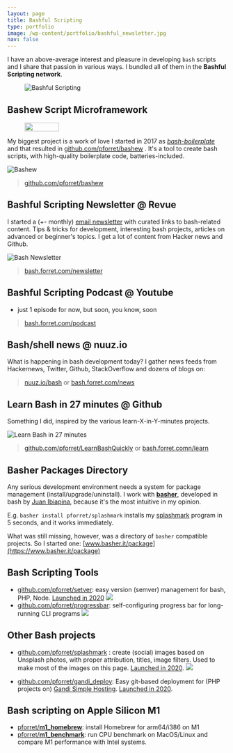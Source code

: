 ```yaml
---
layout: page
title: Bashful Scripting
type: portfolio
image: /wp-content/portfolio/bashful_newsletter.jpg
nav: false
---
```

I have an above-average interest and pleasure in developing <code>bash</code> scripts and I share that passion in various ways.
I bundled all of them in the <strong>Bashful Scripting network</strong>.
<figure class="aligncenter size-large"><img src="https://img.shields.io/badge/bashful-scripting-orange" alt="Bashful Scripting"/></figure>

## Bashew Script Microframework

<div class="wp-block-image"><figure class="alignright size-large is-resized"><img src="https://img.shields.io/github/stars/pforret/bashew?label=Stars&amp;logo=github" alt="" width="79" height="20"/></figure></div>

My biggest project is a work of love I started in 2017 as <em><a href="https://blog.forret.com/2018/06/03/bash-boilerplate-generator/">bash-boilerplate</a></em> and that resulted in [github.com/pforret/bashew](https://github.com/pforret/bashew) . It's a tool to create bash scripts, with high-quality boilerplate code, batteries-included.

![Bashew](https://blog.forret.com/wp-content/uploads/2021/01/bashew.jpg)

> [github.com/pforret/bashew](https://github.com/pforret/bashew)

## Bashful Scripting Newsletter @ Revue

I started a (+- monthly) <a href="https://blog.forret.com/2020/07/28/bashful-thinking-a-newsletter-for-bash-enthusiasts/">email newsletter</a> with curated links to bash-related content. 
Tips &amp; tricks for development, interesting bash projects, articles on advanced or beginner's topics. 
I get a lot of content from Hacker news and Github.


![Bash Newsletter](https://blog.forret.com/wp-content/uploads/2021/01/Screenshot-2021-01-24-at-15.01.52.png)

> [bash.forret.com/newsletter](https://bash.forret.com/newsletter)

## Bashful Scripting Podcast @ Youtube

* just 1 episode for now, but soon, you know, soon

> [bash.forret.com/podcast](https://bash.forret.com/podcast) 

## Bash/shell news @ nuuz.io

What is happening in bash development today? I gather news feeds from Hackernews, Twitter, Github, StackOverflow and dozens of blogs on:

> [nuuz.io/bash](https://nuuz.io/bash) or 
> [bash.forret.com/news](https://bash.forret.com/news)

## Learn Bash in 27 minutes @ Github

Something I did, inspired by the various learn-X-in-Y-minutes projects.

![Learn Bash in 27 minutes](https://blog.forret.com/wp-content/uploads/2021/01/learnbash-1024x444.jpg)

> [github.com/pforret/LearnBashQuickly](https://github.com/pforret/LearnBashQuickly) or 
> [bash.forret.comn/learn](https://bash.forret.comn/learn)

## Basher Packages Directory

Any serious development environment needs a system for package management (install/upgrade/uninstall). I work with <strong><a href="https://github.com/basherpm/basher">basher</a></strong>, developed in bash by <a href="https://github.com/juanibiapina">Juan Ibiapina</a>, because it's the most intuitive in my opinion.

E.g. <code>basher install pforret/splashmark</code> installs my [splashmark](https://github.com/pforret/splashmark) program in 5 seconds, and it works immediately.</p>

What was still missing, however, was a directory of `basher` compatible projects. 
So I started one: [www.basher.it/package](https://www.basher.it/package)

## Bash Scripting Tools

* [github.com/pforret/setver](https://github.com/pforret/setver): easy version (semver) management for bash, PHP, Node. [Launched in 2020](https://blog.forret.com/2020/07/31/package-version-management-with-semver-sh) ![](https://blog.forret.com/wp-content/uploads/2021/01/setver.jpg)
* [github.com/pforret/progressbar](https://github.com/pforret/progressbar): self-configuring progress bar for long-running CLI programs ![](https://blog.forret.com/wp-content/uploads/2021/01/progressbar.jpg) 

## Other Bash projects

* [github.com/pforret/splashmark](https://github.com/pforret/splashmark) : create (social) images based on Unsplash photos, with proper attribution, titles, image filters. Used to make most of the images on this page. <a href="https://blog.forret.com/2020/10/07/new-script-splashmark-easy-unsplash-image-markup-on-the-command-line/">Launched in 2020</a>. ![](https://blog.forret.com/wp-content/uploads/2021/01/splashmark-1024x512.jpg)

* [github.com/pforret/gandi_deploy](https://github.com/pforret/gandi_deploy): Easy git-based deployment for (PHP projects on) <a href="https://gandi.link/f/4a9c1f95">Gandi Simple Hosting</a>. <a href="https://blog.forret.com/2020/04/06/easy-site-deployment-on-gandi/">Launched in 2020</a>.

## Bash scripting on Apple Silicon M1

* <a href="https://github.com/pforret/m1_homebrew">pforret/<strong>m1_homebrew</strong></a>: install Homebrew for arm64/i386 on M1
* <a href="https://github.com/pforret/m1_benchmark">pforret/<strong>m1_benchmark</strong></a>: run CPU benchmark on MacOS/Linux and compare M1 performance with Intel systems.</li></ul>

